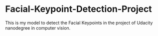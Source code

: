 # Facial-Keypoint-Detection-Project
This is my model to detect the Facial Keypoints in the project of Udacity nanodegree in computer vision.
